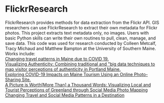 # FlickrResearch
FlickrResearch provides methods for data extraction from the Flickr API.  GIS researchers can use FlickrResearch to extract their own metadata for Flickr photos. This project extracts text metadata only, no images. Users with basic Python skills can write their own routines to pull, clean, manage, and save data. This code was used for research conducted by Colleen Metcalf, Tracy Michaud and Matthew Bampton at the University of Southern Maine. 
Works include:<br/>
[Changing travel patterns in Maine due to COVID 19.](https://storymaps.arcgis.com/stories/392a2f80feeb41618e0630b375e73831)<br/>
[Visualizing Authenticity: Combining traditional and "big data techniques to map visitor perceptions of authenticity in Portland Maine.](https://digitalcommons.usm.maine.edu/cgi/viewcontent.cgi?article=1018&context=thinking-matters-symposium)<br/>
[Exploring COVID-19 Impacts on Maine Tourism Using an Online Photo-Sharing Site.](https://digitalcommons.library.umaine.edu/mpr/vol30/iss2/7/)<br/>
[A Picture is Worth[More Than] a Thousand Words: Visualizing Local and Tourist Perceptions of Greenland through Social Media Photo Mapping](https://arcticyearbook.com/arctic-yearbook/2021)<br/>
[Changing Travel and Social Media Patterns in a Destination](https://ojs.stockton.edu/index.php/light/article/view/24)

